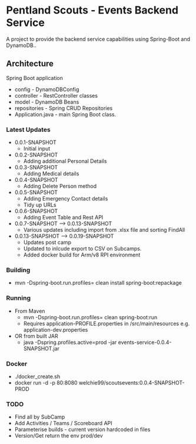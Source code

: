 # Pentland Scouts - Events Backend Service

A project to provide the backend service capabilities using Spring-Boot and DynamoDB..

## Architecture
Spring Boot application

- config - DynamoDBConfig
- controller - RestController classes
- model - DynamoDB Beans
- repositories - Spring CRUD Repositories
- Application.java - main Spring Boot class.

### Latest Updates
- 0.0.1-SNAPSHOT
  - Initial input
- 0.0.2-SNAPSHOT
  - Adding additional Personal Details
- 0.0.3-SNAPSHOT
  - Adding Medical details
- 0.0.4-SNAPSHOT
  - Adding Delete Person method
- 0.0.5-SNAPSHOT
  - Adding Emergency Contact details
  - Tidy up URLs
- 0.0.6-SNAPSHOT
  - Adding Event Table and Rest API
- 0.0.7-SNAPSHOT --> 0.0.13-SNAPSHOT
  - Various updates including import from .xlsx file and sorting FindAll
- 0.0.13-SNAPSHOT --> 0.0.19-SNAPSHOT
  - Updates post camp
  - Updated to inlcude export to CSV on Subcamps.
  - Added docker build for Arm/v8 RPI environment
  

### Building
 -  mvn -Dspring-boot.run.profiles=<PROFILE HERE> clean install spring-boot:repackage 

### Running
  - From Maven
    - mvn -Dspring-boot.run.profiles=<PROFILE HERE> clean spring-boot:run
    - Requires application-PROFILE.properties in /src/main/resources e.g. application-dev.properties
 - OR from built JAR
   -  java -Dspring.profiles.active=prod -jar events-service-0.0.4-SNAPSHOT.jar



### Docker
 - ./docker_create.sh
 - docker run -d -p 80:8080 welchie99/scoutsevents:0.0.4-SNAPSHOT-PROD


### TODO
 - Find all by SubCamp
 - Add Activities / Teams / Scoreboard API
 - Parameterise builds - current version hardcoded in files
 - Version/Get return the env prod/dev
